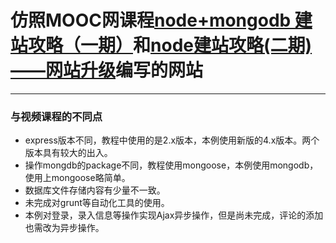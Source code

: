 # 仿照MOOC网课程[node+mongodb 建站攻略（一期）](http://www.imooc.com/learn/75)和[node建站攻略(二期)——网站升级](http://www.imooc.com/learn/197)编写的网站
----
### 与视频课程的不同点
- express版本不同，教程中使用的是2.x版本，本例使用新版的4.x版本。两个版本具有较大的出入。
- 操作mongdb的package不同，教程使用mongoose，本例使用mongodb，使用上mongoose略简单。
- 数据库文件存储内容有少量不一致。
- 未完成对grunt等自动化工具的使用。
- 本例对登录，录入信息等操作实现Ajax异步操作，但是尚未完成，评论的添加也需改为异步操作。
